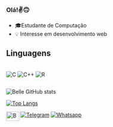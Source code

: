 
### Olá!✌️🙃
- 🎓Estudante de Computação
- 💡 Interesse em desenvolvimento web

## Linguagens 
<div style="display: inline_block"><br/>
<img align="center" alt="C" src="https://img.shields.io/badge/C-00599C?style=for-the-badge&logo=c&logoColor=white" />
<img align="center" alt="C++" src="https://img.shields.io/badge/C%2B%2B-00599C?style=for-the-badge&logo=c%2B%2B&logoColor=white" />
<img align="center" alt="R" src="https://img.shields.io/badge/R-276DC3?style=for-the-badge&logo=r&logoColor=white" />
</div>

##


![Belle GitHub stats](https://github-readme-stats.vercel.app/api?username=Isabelle-Matos&show_icons=true&theme=radical)

[![Top Langs](https://github-readme-stats.vercel.app/api/top-langs/?username=Isabelle-Matos&theme=radical)](https://github.com/anuraghazra/github-readme-stats)


[![Telegram](https://img.shields.io/badge/Telegram-2CA5E0?style=for-the-badge&logo=telegram&logoColor=white)](https://t.me/+5531997038883)
[![Whatsapp](https://img.shields.io/badge/WhatsApp-25D366?style=for-the-badge&logo=whatsapp&logoColor=white)](https://wa.me/5531997038883)
<a href="https://www.beecrowd.com.br/judge/pt/profile/484619" target="blank"><img align="left" src="https://www.beecrowd.com.br/judge/favicon.ico?1635097036" alt="Beecrowd-Lucas-Marcuzo" height="25" width="35" />


